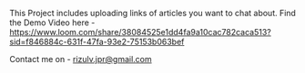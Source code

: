 This Project includes uploading links of articles you want to chat about.
Find the Demo Video here - https://www.loom.com/share/38084525e1dd4fa9a10cac782caca513?sid=f846884c-631f-47fa-93e2-75153b063bef

Contact me on - rizulv.jpr@gmail.com
